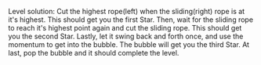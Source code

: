 Level solution: Cut the highest rope(left) when the sliding(right) rope is at it's highest. This should get you the first Star.
Then, wait for the sliding rope to reach it's highest point again and cut the sliding rope. This should get you the second Star.
Lastly, let it swing back and forth once, and use the momentum to get into the bubble. The bubble will get you the third Star.
At last, pop the bubble and it should complete the level.
